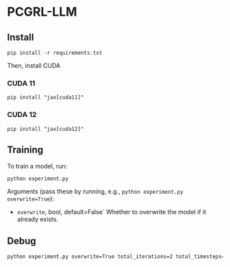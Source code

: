 # PCGRL-LLM

## Install

```
pip install -r requirements.txt
```
Then, install CUDA
### CUDA 11
```
pip install "jax[cuda11]"
```
### CUDA 12
```
pip install "jax[cuda12]"
```

## Training

To train a model, run:
```
python experiment.py
```
Arguments (pass these by running, e.g., `python experiment.py overwrite=True`):
- `overwrite`, bool, default=False`
    Whether to overwrite the model if it already exists.

## Debug

```bash
python experiment.py overwrite=True total_iterations=2 total_timesteps="int(1e2)" bypass_reward_path=bypass_reward
```
